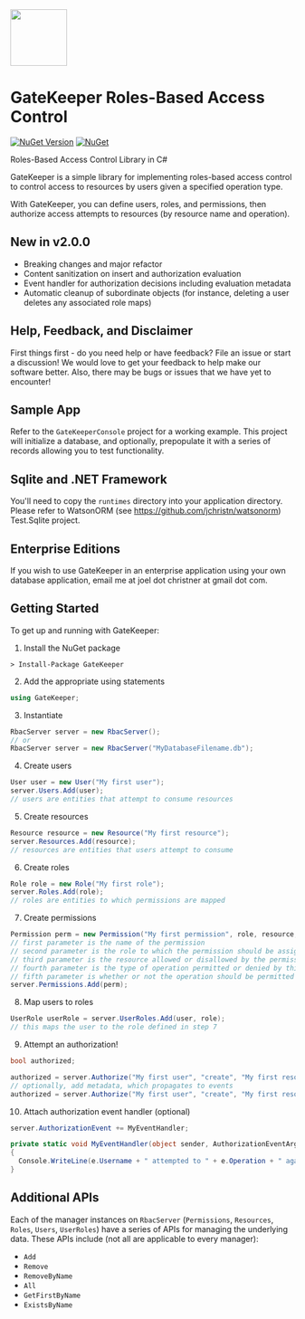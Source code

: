 <img src="https://github.com/jchristn/Gatekeeper/raw/master/assets/icon.png" width="100" height="100">

# GateKeeper Roles-Based Access Control

[![NuGet Version](https://img.shields.io/nuget/v/GateKeeper.svg?style=flat)](https://www.nuget.org/packages/GateKeeper/) [![NuGet](https://img.shields.io/nuget/dt/GateKeeper.svg)](https://www.nuget.org/packages/GateKeeper) 

Roles-Based Access Control Library in C#

GateKeeper is a simple library for implementing roles-based access control to control access to resources by users given a specified operation type. 

With GateKeeper, you can define users, roles, and permissions, then authorize access attempts to resources (by resource name and operation).

## New in v2.0.0

- Breaking changes and major refactor
- Content sanitization on insert and authorization evaluation
- Event handler for authorization decisions including evaluation metadata
- Automatic cleanup of subordinate objects (for instance, deleting a user deletes any associated role maps)

## Help, Feedback, and Disclaimer

First things first - do you need help or have feedback?  File an issue or start a discussion!  We would love to get your feedback to help make our software better.  Also, there may be bugs or issues that we have yet to encounter!  

## Sample App

Refer to the ```GateKeeperConsole``` project for a working example.  This project will initialize a database, and optionally, prepopulate it with a series of records allowing you to test functionality.

## Sqlite and .NET Framework

You'll need to copy the ```runtimes``` directory into your application directory.  Please refer to WatsonORM (see https://github.com/jchristn/watsonorm) Test.Sqlite project.

## Enterprise Editions

If you wish to use GateKeeper in an enterprise application using your own database application, email me at joel dot christner at gmail dot com.

## Getting Started

To get up and running with GateKeeper:

1) Install the NuGet package
```
> Install-Package GateKeeper
```
2) Add the appropriate using statements
```csharp
using GateKeeper;
```
3) Instantiate
```csharp
RbacServer server = new RbacServer(); 
// or
RbacServer server = new RbacServer("MyDatabaseFilename.db");
```
4) Create users
```csharp
User user = new User("My first user");
server.Users.Add(user);
// users are entities that attempt to consume resources
```
5) Create resources
```csharp
Resource resource = new Resource("My first resource");
server.Resources.Add(resource);
// resources are entities that users attempt to consume
```
6) Create roles
```csharp
Role role = new Role("My first role");
server.Roles.Add(role);
// roles are entities to which permissions are mapped
```
7) Create permissions
```csharp
Permission perm = new Permission("My first permission", role, resource, "create", true);
// first parameter is the name of the permission
// second parameter is the role to which the permission should be assigned
// third parameter is the resource allowed or disallowed by the permission
// fourth parameter is the type of operation permitted or denied by this permission
// fifth parameter is whether or not the operation should be permitted
server.Permissions.Add(perm);
```
8) Map users to roles
```csharp
UserRole userRole = server.UserRoles.Add(user, role);
// this maps the user to the role defined in step 7
```
9) Attempt an authorization!
```csharp
bool authorized;

authorized = server.Authorize("My first user", "create", "My first resource");
// optionally, add metadata, which propagates to events
authorized = server.Authorize("My first user", "create", "My first resource", 42);
```
10) Attach authorization event handler (optional)
```csharp
server.AuthorizationEvent += MyEventHandler;

private static void MyEventHandler(object sender, AuthorizationEventArgs e)
{
  Console.WriteLine(e.Username + " attempted to " + e.Operation + " against " + e.Resource + ": " + e.Authorized);
}
```
## Additional APIs

Each of the manager instances on ```RbacServer``` (```Permissions```, ```Resources```, ```Roles```, ```Users```, ```UserRoles```) have a series of APIs for managing the underlying data.  These APIs include (not all are applicable to every manager):

- ```Add```
- ```Remove```
- ```RemoveByName```
- ```All```
- ```GetFirstByName```
- ```ExistsByName```

